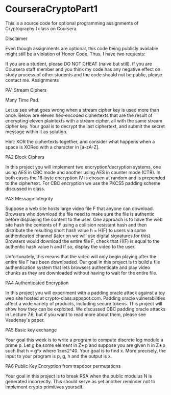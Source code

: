 # CourseraCryptoPart1

This is a source code for optional programming assignments of Cryptography I class on Coursera.

Disclaimer

Even though assignments are optional, this code being publicly available might still be a violation of Honor Code. Thus, I have two requests:

If you are a student, please DO NOT CHEAT (naive but still).
If you are Coursera staff member and you think my code has any negative effect on study process of other students and the code should not be public, please contact me.
Assignments

PA1 Stream Ciphers

Many Time Pad.

Let us see what goes wrong when a stream cipher key is used more than once. Below are eleven hex-encoded ciphertexts that are the result of encrypting eleven plaintexts with a stream cipher, all with the same stream cipher key. Your goal is to decrypt the last ciphertext, and submit the secret message within it as solution.

Hint: XOR the ciphertexts together, and consider what happens when a space is XORed with a character in [a-zA-Z].

PA2 Block Ciphers

In this project you will implement two encryption/decryption systems, one using AES in CBC mode and another using AES in counter mode (CTR). In both cases the 16-byte encryption IV is chosen at random and is prepended to the ciphertext. For CBC encryption we use the PKCS5 padding scheme discussed in class.

PA3 Message Integrity

Suppose a web site hosts large video file F that anyone can download. Browsers who download the file need to make sure the file is authentic before displaying the content to the user. One approach is to have the web site hash the contents of F using a collision resistant hash and then distribute the resulting short hash value h = H(F) to users via some authenticated channel (later on we will use digital signatures for this). Browsers would download the entire file F, check that H(F) is equal to the authentic hash value h and if so, display the video to the user.

Unfortunately, this means that the video will only begin playing after the entire file F has been downloaded. Our goal in this project is to build a file authentication system that lets browsers authenticate and play video chunks as they are downloaded without having to wait for the entire file.

PA4 Authenticated Encryption

In this project you will experiment with a padding oracle attack against a toy web site hosted at crypto-class.appspot.com. Padding oracle vulnerabilities affect a wide variety of products, including secure tokens. This project will show how they can be exploited. We discussed CBC padding oracle attacks in Lecture 7.6, but if you want to read more about them, please see Vaudenay's paper.

PA5 Basic key exchange

Your goal this week is to write a program to compute discrete log modulo a prime p. Let g be some element in Z∗p and suppose you are given h in Z∗p such that h = g^x where 1≤x≤2^40. Your goal is to find x. More precisely, the input to your program is p, g, h and the output is x.

PA6 Public Key Encryption from trapdoor permutations

Your goal in this project is to break RSA when the public modulus N is generated incorrectly. This should serve as yet another reminder not to implement crypto primitives yourself.
